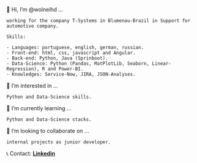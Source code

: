 👋 Hi, I’m @wolneihd ...
```
working for the company T-Systems in Blumenau-Brazil in Support for automotive company.

Skills:

- Languages: portuguese, english, german, russian.
- Front-end: html, css, javascript and Angular.
- Back-end: Python, Java (Sprinboot).
- Data-Science: Python (Pandas, MatPlotLib, Seaborn, Linear-Regression), R and Power-BI.
- Knowledges: Service-Now, JIRA, JSON-Analyses.
```
👀 I’m interested in ... 
```
Python and Data-Science skills.
```
🌱 I’m currently learning ...
```
Python and Data-Science stacks.
```
💞️ I’m looking to collaborate on ...
```
internal projects as junior developer.
```
📞 Contact: **[Linkedin](https://www.linkedin.com/in/wolneihd/)**

<!---
wolneihd/wolneihd is a ✨ special ✨ repository because its `README.md` (this file) appears on your GitHub profile.
You can click the Preview link to take a look at your changes.
--->
